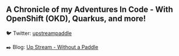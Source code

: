 ## A Chronicle of my Adventures In Code - With OpenShift (OKD), Quarkus, and more!

:bird: Twitter: [upstreampaddle](https://twitter.com/upstreampaddle)

:black_nib: Blog: [Up Stream - Without a Paddle](https://upstreamwithoutapaddle.com)
